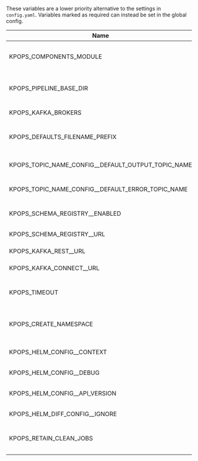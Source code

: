 These variables are a lower priority alternative to the settings in `config.yaml`. Variables marked as required can instead be set in the global config.

|                       Name                       |             Default Value              |Required|                                    Description                                    |               Setting name                |
|--------------------------------------------------|----------------------------------------|--------|-----------------------------------------------------------------------------------|-------------------------------------------|
|KPOPS_COMPONENTS_MODULE                           |                                        |False   |Custom Python module defining project-specific KPOps components                    |components_module                          |
|KPOPS_PIPELINE_BASE_DIR                           |.                                       |False   |Base directory to the pipelines (default is current working directory)             |pipeline_base_dir                          |
|KPOPS_KAFKA_BROKERS                               |                                        |True    |The comma separated Kafka brokers address.                                         |kafka_brokers                              |
|KPOPS_DEFAULTS_FILENAME_PREFIX                    |defaults                                |False   |The name of the defaults file and the prefix of the defaults environment file.     |defaults_filename_prefix                   |
|KPOPS_TOPIC_NAME_CONFIG__DEFAULT_OUTPUT_TOPIC_NAME|${pipeline.name}-${component.name}      |False   |Configures the value for the variable ${output_topic_name}                         |topic_name_config.default_output_topic_name|
|KPOPS_TOPIC_NAME_CONFIG__DEFAULT_ERROR_TOPIC_NAME |${pipeline.name}-${component.name}-error|False   |Configures the value for the variable ${error_topic_name}                          |topic_name_config.default_error_topic_name |
|KPOPS_SCHEMA_REGISTRY__ENABLED                    |False                                   |False   |Whether the Schema Registry handler should be initialized.                         |schema_registry.enabled                    |
|KPOPS_SCHEMA_REGISTRY__URL                        |http://localhost:8081/                  |False   |Address of the Schema Registry.                                                    |schema_registry.url                        |
|KPOPS_KAFKA_REST__URL                             |http://localhost:8082/                  |False   |Address of the Kafka REST Proxy.                                                   |kafka_rest.url                             |
|KPOPS_KAFKA_CONNECT__URL                          |http://localhost:8083/                  |False   |Address of Kafka Connect.                                                          |kafka_connect.url                          |
|KPOPS_TIMEOUT                                     |300                                     |False   |The timeout in seconds that specifies when actions like deletion or deploy timeout.|timeout                                    |
|KPOPS_CREATE_NAMESPACE                            |False                                   |False   |Flag for `helm upgrade --install`. Create the release namespace if not present.    |create_namespace                           |
|KPOPS_HELM_CONFIG__CONTEXT                        |                                        |False   |Name of kubeconfig context (`--kube-context`)                                      |helm_config.context                        |
|KPOPS_HELM_CONFIG__DEBUG                          |False                                   |False   |Run Helm in Debug mode                                                             |helm_config.debug                          |
|KPOPS_HELM_CONFIG__API_VERSION                    |                                        |False   |Kubernetes API version used for Capabilities.APIVersions                           |helm_config.api_version                    |
|KPOPS_HELM_DIFF_CONFIG__IGNORE                    |                                        |True    |Set of keys that should not be checked.                                            |helm_diff_config.ignore                    |
|KPOPS_RETAIN_CLEAN_JOBS                           |False                                   |False   |Whether to retain clean up jobs in the cluster or uninstall the, after completion. |retain_clean_jobs                          |
